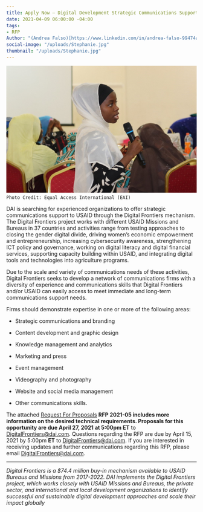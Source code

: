 ```yaml
---
title: Apply Now – Digital Development Strategic Communications Support IQC
date: 2021-04-09 06:00:00 -04:00
tags:
- RFP
Author: "(Andrea Falso)[https://www.linkedin.com/in/andrea-falso-99474a103/]"
social-image: "/uploads/Stephanie.jpg"
thumbnail: "/uploads/Stephanie.jpg"
---
```


![Stephanie.jpg](/uploads/Stephanie.jpg)`Photo Credit: Equal Access International (EAI)`

DAI is searching for experienced organizations to offer strategic communications support to USAID through the Digital Frontiers mechanism. The Digital Frontiers project works with different USAID Missions and Bureaus in 37 countries and activities range from testing approaches to closing the gender digital divide, driving women’s economic empowerment and entrepreneurship, increasing cybersecurity awareness, strengthening ICT policy and governance, working on digital literacy and digital financial services, supporting capacity building within USAID, and integrating digital tools and technologies into agriculture programs.

Due to the scale and variety of communications needs of these activities, Digital Frontiers seeks to develop a network of communications firms with a diversity of experience and communications skills that Digital Frontiers and/or USAID can easily access to meet immediate and long-term communications support needs.

Firms should demonstrate expertise in one or more of the following areas:

* Strategic communications and branding

* Content development and graphic design

* Knowledge management and analytics

* Marketing and press

* Event management

* Videography and photography

* Website and social media management

* Other communications skills.

The attached [Request For Proposals](https://docs.google.com/document/d/1Ld9nXeJ1rejVsXWO1ui5CCem1kAFQSt-cYWWFT-l3sI/edit?usp=sharing) **RFP 2021-05 includes more information on the desired technical requirements. Proposals for this opportunity are due April 27, 2021** **at 5:00pm ET** to [DigitalFrontiers@dai.com](mailto:DigitalFrontiers@dai.com). Questions regarding the RFP are due by April 15, 2021 by 5:00pm **ET** to [DigitalFrontiers@dai.com](mailto:DigitalFrontiers@dai.com). If you are interested in receiving updates and further communications regarding this RFP, please email [DigitalFrontiers@dai.com](mailto:DigitalFrontiers@dai.com).

---

*Digital Frontiers is a $74.4 million buy-in mechanism available to USAID Bureaus and Missions from 2017-2022. DAI implements the Digital Frontiers project, which works closely with USAID Missions and Bureaus, the private sector, and international and local development organizations to identify successful and sustainable digital development approaches and scale their impact globally*